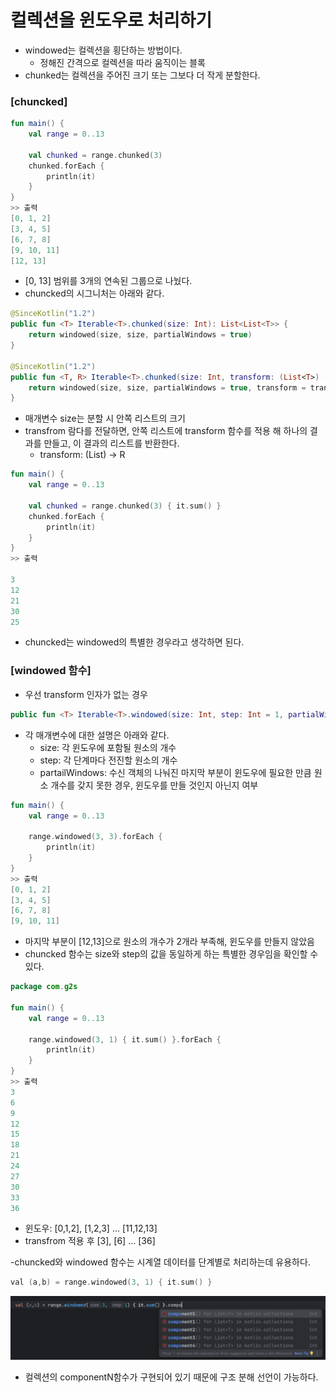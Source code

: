 # 컬렉션을 윈도우로 처리하기

- windowed는 컬렉션을 횡단하는 방법이다.
  - 정해진 간격으로 컬렉션을 따라 움직이는 블록
- chunked는 컬렉션을 주어진 크기 또는 그보다 더 작게 분할한다.

### [chuncked]

```kotlin
fun main() {
    val range = 0..13

    val chunked = range.chunked(3)
    chunked.forEach {
        println(it)
    }
}
>> 출력
[0, 1, 2]
[3, 4, 5]
[6, 7, 8]
[9, 10, 11]
[12, 13]
```

- [0, 13] 범위를 3개의 연속된 그룹으로 나눴다.
- chuncked의 시그니처는 아래와 같다.

```kotlin
@SinceKotlin("1.2")
public fun <T> Iterable<T>.chunked(size: Int): List<List<T>> {
    return windowed(size, size, partialWindows = true)
}

@SinceKotlin("1.2")
public fun <T, R> Iterable<T>.chunked(size: Int, transform: (List<T>) -> R): List<R> {
    return windowed(size, size, partialWindows = true, transform = transform)
}
```

- 매개변수 size는 분할 시 안쪽 리스트의 크기
- transfrom 람다를 전달하면, 안쪽 리스트에 transform 함수를 적용 해 하나의 결과를 만들고, 이 결과의 리스트를 반환한다.
  - transform: (List<T>) -> R

```kotlin
fun main() {
    val range = 0..13

    val chunked = range.chunked(3) { it.sum() }
    chunked.forEach {
        println(it)
    }
}
>> 출력

3
12
21
30
25
```

- chuncked는 windowed의 특별한 경우라고 생각하면 된다.

### [windowed 함수]

- 우선 transform 인자가 없는 경우

```kotlin
public fun <T> Iterable<T>.windowed(size: Int, step: Int = 1, partialWindows: Boolean = false): List<List<T>>
```

- 각 매개변수에 대한 설명은 아래와 같다.
  - size: 각 윈도우에 포함될 원소의 개수
  - step: 각 단계마다 전진할 원소의 개수
  - partailWindows: 수신 객체의 나눠진 마지막 부분이 윈도우에 필요한 만큼 원소 개수를 갖지 못한 경우, 윈도우를 만들 것인지 아닌지 여부

```kotlin
fun main() {
    val range = 0..13

    range.windowed(3, 3).forEach {
        println(it)
    }
}
>> 출력
[0, 1, 2]
[3, 4, 5]
[6, 7, 8]
[9, 10, 11]
```

- 마지막 부분이 [12,13]으로 원소의 개수가 2개라 부족해, 윈도우를 만들지 않았음
- chuncked 함수는 size와 step의 값을 동일하게 하는 특별한 경우임을 확인할 수 있다.

```kotlin
package com.g2s

fun main() {
    val range = 0..13

    range.windowed(3, 1) { it.sum() }.forEach {
        println(it)
    }
}
>> 출력
3
6
9
12
15
18
21
24
27
30
33
36
```

- 윈도우: [0,1,2], [1,2,3] ... [11,12,13]
- transfrom 적용 후 [3], [6] ... [36]

-chuncked와 windowed 함수는 시계열 데이터를 단계별로 처리하는데 유용하다.

```c++
val (a,b) = range.windowed(3, 1) { it.sum() }
```

![img.png](img.png)

- 컬렉션의 componentN함수가 구현되어 있기 때문에 구조 분해 선언이 가능하다.



